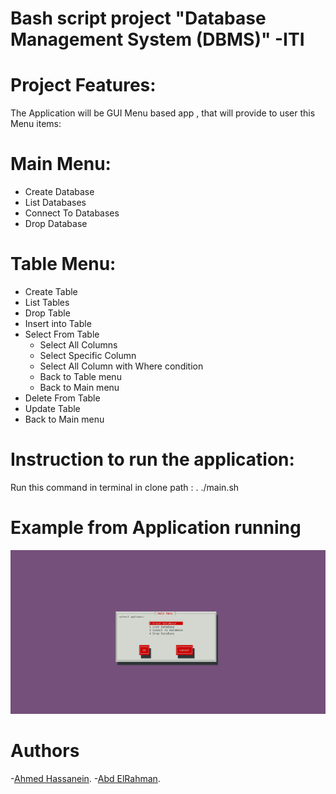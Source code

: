 # Bash script project "Database Management System (DBMS)" -ITI

# Project Features:
The Application will be GUI Menu based app , that will provide to user this Menu items:

# Main Menu:
- Create Database
- List Databases
- Connect To Databases
- Drop Database

# Table Menu:
- Create Table 
- List Tables
- Drop Table
- Insert into Table
- Select From Table
    - Select All Columns
    - Select Specific Column
    - Select All Column with Where condition
    - Back to Table menu
    - Back to Main menu
- Delete From Table
- Update Table
- Back to Main menu

# Instruction to run the application:
Run this command in terminal in clone path :
. ./main.sh

# Example from Application running
![image](run.png?raw=true)

# Authors
-[Ahmed Hassanein](https://github.com/a-hassanein/).
-[Abd ElRahman](https://github.com/abdelrahmanelsese1).

